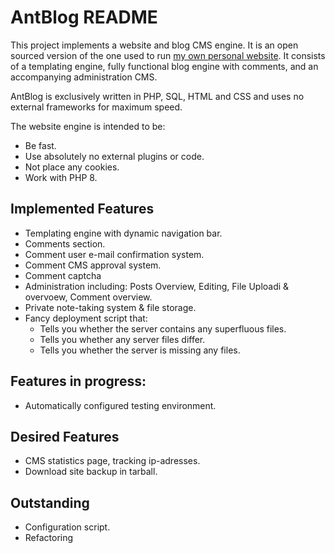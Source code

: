 # AntBlog README
This project implements a website and blog CMS engine. It is an open sourced version of the one used to run [my own personal website](www.ethanvanwoerkom.com). It consists of a templating engine, fully functional blog engine with comments, and an accompanying administration CMS.

AntBlog is exclusively written in PHP, SQL, HTML and CSS and uses no external frameworks for maximum speed.

The website engine is intended to be:
- Be fast.
- Use absolutely no external plugins or code.
- Not place any cookies.
- Work with PHP 8.

## Implemented Features
- Templating engine with dynamic navigation bar.
- Comments section.
- Comment user e-mail confirmation system.
- Comment CMS approval system.
- Comment captcha
- Administration including: Posts Overview, Editing, File Uploadi & overvoew, Comment overview.
- Private note-taking system & file storage.
- Fancy deployment script that:
	- Tells you whether the server contains any superfluous files.
	- Tells you whether any server files differ.
	- Tells you whether the server is missing any files.

## Features in progress:
- Automatically configured testing environment.

## Desired Features
- CMS statistics page, tracking ip-adresses.
- Download site backup in tarball.

##  Outstanding
- Configuration script.
- Refactoring
